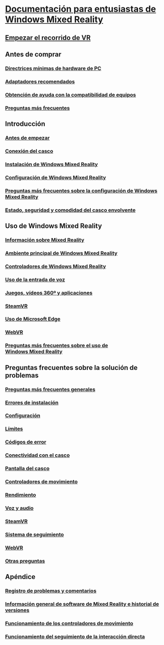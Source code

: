 # [Documentación para entusiastas de Windows Mixed Reality](index.yml)
## [Empezar el recorrido de VR](vr-journey.md)

## Antes de comprar
<!-- ### [What is Windows Mixed Reality?](windows-mixed-reality.md) -->
### [Directrices mínimas de hardware de PC](windows-mixed-reality-minimum-pc-hardware-compatibility-guidelines.md)
### [Adaptadores recomendados](recommended-adapters-for-windows-mixed-reality-capable-pcs.md)
### [Obtención de ayuda con la compatibilidad de equipos](get-help-with-pc-compatibility.md)
### [Preguntas más frecuentes](before-you-buy-faqs.md)

## Introducción
### [Antes de empezar](before-you-start.md)
### [Conexión del casco](plug-in-your-headset.md)
### [Instalación de Windows Mixed Reality](install-windows-mixed-reality.md)
### [Configuración de Windows Mixed Reality](set-up-windows-mixed-reality.md)
### [Preguntas más frecuentes sobre la configuración de Windows Mixed Reality](wmr-setup-faq.md)
### [Estado, seguridad y comodidad del casco envolvente](wmr-health-safety-comfort.md)

## Uso de Windows Mixed Reality
### [Información sobre Mixed Reality](learn-mixed-reality.md)
### [Ambiente principal de Windows Mixed Reality](your-mixed-reality-home.md)
### [Controladores de Windows Mixed Reality](controllers-in-wmr.md)
### [Uso de la entrada de voz](using-speech-in-wmr.md)
### [Juegos, vídeos 360º y aplicaciones](using-games-and-apps-in-windows-mixed-reality.md)
### [SteamVR](using-steamvr-with-windows-mixed-reality.md)
### [Uso de Microsoft Edge](using-microsoft-edge.md)  
### [WebVR](webvr.md)
### [Preguntas más frecuentes sobre el uso de Windows Mixed Reality](using-wmr-faq.md)

## Preguntas frecuentes sobre la solución de problemas
### [Preguntas más frecuentes generales](troubleshooting-windows-mixed-reality.md)
### [Errores de instalación](installation_errors.md)
### [Configuración](set-up-questions.md)
### [Límites](boundary-questions.md)
### [Códigos de error](error-codes.md)
### [Conectividad con el casco](headset-connectivity.md)
### [Pantalla del casco](headset-display.md)
### [Controladores de movimiento](motion-controller-problems.md)
### [Rendimiento](performance-questions.md)
### [Voz y audio](speech-and-audio.md)
### [SteamVR](steamvr-questions.md)
### [Sistema de seguimiento](tracking.md)
### [WebVR](webvr-questions.md)
### [Otras preguntas](other-questions.md)

## Apéndice
### [Registro de problemas y comentarios](filing-feedback.md)
### [Información general de software de Mixed Reality e historial de versiones](mixed-reality-software.md)
### [Funcionamiento de los controladores de movimiento](motion-controllers.md)
### [Funcionamiento del seguimiento de la interacción directa](tracking-system.md)
